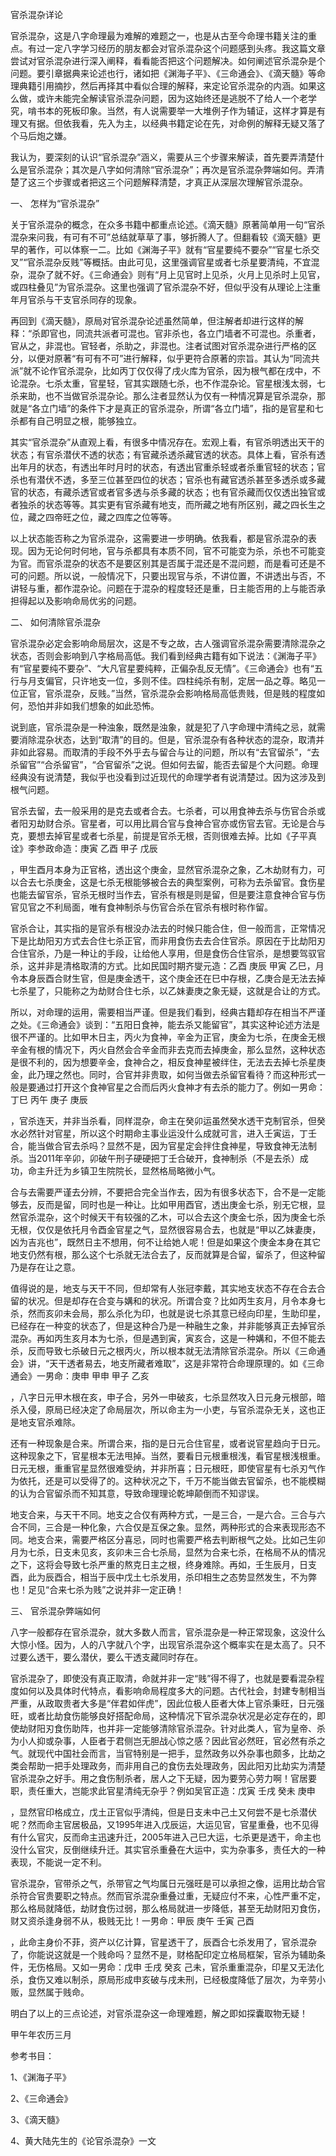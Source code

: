 官杀混杂详论

官杀混杂，这是八字命理最为难解的难题之一，也是从古至今命理书籍关注的重点。有过一定八字学习经历的朋友都会对官杀混杂这个问题感到头疼。我这篇文章尝试对官杀混杂进行深入阐释，看看能否把这个问题解决。如何阐述官杀混杂是个问题。要引章据典来论述也行，诸如把《渊海子平》、《三命通会》、《滴天髓》等命理典籍引用摘抄，然后再择其中看似合理的解释，来定论官杀混杂的内涵。如果这么做，或许未能完全解读官杀混杂问题，因为这始终还是逃脱不了给人一个老学究，啃书本的死板印象。当然，有人说需要举一大堆例子作为辅证，这样才算是有理又有据。但依我看，先入为主，以经典书籍定论在先，对命例的解释无疑又落了个马后炮之嫌。

我认为，要深刻的认识“官杀混杂”涵义，需要从三个步骤来解读，首先要弄清楚什么是官杀混杂；其次是八字如何清除“官杀混杂”；再次是官杀混杂弊端如何。弄清楚了这三个步骤或者把这三个问题解释清楚，才真正从深层次理解官杀混杂。

一、 怎样为“官杀混杂”

关于官杀混杂的概念，在众多书籍中都重点论述。《滴天髓》原著简单用一句“官杀混杂来问我，有可有不可”总结就草草了事，够折腾人了。但翻看较《滴天髓》更早的著作，可以体察一二。比如《渊海子平》就有“官星要纯不要杂”“官星七杀交叉”“官杀混杂反贱”等概括。由此可见，这里强调官星或者七杀星要清纯，不宜混杂，混杂了就不好。《三命通会》则有“月上见官时上见杀，火月上见杀时上见官，或四柱叠见”为官杀混杂。这里也强调了官杀混杂不好，但似乎没有从理论上注重年月官杀与干支官杀同存的现象。

再回到《滴天髓》，原局对官杀混杂论述虽然简单，但注解者却进行这样的解释：“杀即官也，同流共派者可混也。官非杀也，各立门墙者不可混也。杀重者，官从之，非混也。官轻者，杀助之，非混也。注者试图对官杀混杂进行严格的区分，以便对原著“有可有不可”进行解释，似乎更符合原著的宗旨。其认为“同流共派”就不论作官杀混杂，比如丙丁仅仅得了戌火库为官杀，因为根气都在戌中，不论混杂。七杀太重，官星轻，官其实跟随七杀，也不作混杂论。官星根浅太弱，七杀来助，也不当做官杀混杂论。那么注者显然认为仅有一种情况算是官杀混杂，那就是“各立门墙”的条件下才是真正的官杀混杂，所谓“各立门墙”，指的是官星和七杀都有自己明显之根，能够独立。

其实“官杀混杂”从直观上看，有很多中情况存在。宏观上看，有官杀明透出天干的状态；有官杀潜伏不透的状态；有官藏杀透杀藏官透的状态。具体上看，官杀有透出年月的状态，有透出年时月时的状态，有透出官重杀轻或者杀重官轻的状态；官杀也有潜伏不透，多至三位甚至四位的状态；官杀也有藏官透杀甚至多透杀或多藏官的状态，有藏杀透官或者官多透与杀多藏的状态；也有官杀藏而仅仅透出独官或者独杀的状态等等。其实更有官杀藏有地支，而所藏之地有所区别，藏之四长生之位，藏之四帝旺之位，藏之四库之位等等。

以上状态能否称之为官杀混杂，这需要进一步明确。依我看，都是官杀混杂的表现。因为无论何时何地，官与杀都具有本质不同，官不可能变为杀，杀也不可能变为官。而官杀混杂的状态不是要区别其是否属于混还是不混问题，而是看可还是不可的问题。所以说，一般情况下，只要出现官与杀，不讲位置，不讲透出与否，不讲轻与重，都作混杂论。问题在于混杂的程度轻还是重，日主能否用的上与能否承担得起以及影响命局优劣的问题。

二、 如何清除官杀混杂

官杀混杂必定会影响命局层次，这是不专之故，古人强调官杀混杂需要清除混杂之状态，否则会影响到八字格局高低。我们看到经典古籍有如下说法：《渊海子平》有“官星要纯不要杂”、“大凡官星要纯粹，正偏杂乱反无情”。《三命通会》也有“五行与月支偏官，只许地支一位，多则不佳。四柱纯杀有制，定居一品之尊。略见一位正官，官杀混杂，反贱。”当然，官杀混杂会影响格局高低贵贱，但是贱的程度如何，恐怕并非如我们想象的如此恐怖。

说到底，官杀混杂是一种浊象，既然是浊象，就是犯了八字命理中清纯之忌，就需要消除混杂状态，达到“取清”的目的。但是，官杀混杂有各种状态的混杂，取清并非如此容易。而取清的手段不外乎去与留合与让的问题，所以有“去官留杀”，“去杀留官”“合杀留官”，“合官留杀”之说。但如何去留，能否去留是个大问题。命理经典没有说清楚，我似乎也没看到过近现代的命理学者有说清楚过。因为这涉及到根气问题。

官杀去留，去一般采用的是克去或者合去。七杀者，可以用食神去杀与伤官合杀或者阳刃劫财合杀。官星者，可以用比肩合官与食神合官亦或伤官去官。无论是合与克，要想去掉官星或者七杀星，前提是官杀无根，否则很难去掉。比如《子平真诠》李参政命造：庚寅 乙酉 甲子 戊辰

，甲生酉月本身为正官格，透出这个庚金，显然官杀混杂之象，乙木劫财有力，可以合去七杀庚金，这是七杀无根能够被合去的典型案例，可称为去杀留官。食伤星也能去留官杀，官杀无根时当作去，官杀有根是则是留，但是要注意食神合官与伤官见官之不利局面，唯有食神制杀与伤官合杀在官杀有根时称作留。

官杀合让，其实指的是官杀有根没办法去的时候只能合住，但一般而言，正常情况下是比劫阳刃方式去合住七杀正官，而非用食伤去去合住官杀。原因在于比劫阳刃合住官杀，乃是一种让的手段，让给他人享用，但是食伤合住官杀，是想要驾驭官杀，这并非是清格取清的方式。比如民国时期齐燮元造：乙酉 庚辰 甲寅 乙巳，月令本身辰酉合财生官，但是庚金透干，这个庚金还在巳中存根，乙庚合是无法去掉七杀星了，只能称之为劫财合住七杀，以乙妹妻庚之象无疑，这就是合让的方式。

所以，对命理的运用，需要相当严谨。但是我们看到，经典古籍却存在相当不严谨之处。《三命通会》谈到：“五阳日食神，能去杀又能留官”，其实这种论述方法是很不严谨的。比如甲木日主，丙火为食神，辛金为正官，庚金为七杀，在庚金无根辛金有根的情况下，丙火自然会合辛金而非去克而去掉庚金，那么显然，这种状态是很不利的，因为想要辛金，食神合之，相反食神星被绊住，无法去去掉七杀星庚金，此乃理之然也。同时，合官并非贵取，如何当做去杀留官看待？而这种形式一般是要通过打开这个食神官星之合而后丙火食神才有去杀的能力了。例如一男命：丁巳 丙午 庚子 庚辰

，官杀连天，并非当杀看，同样混杂，命主在癸卯运虽然癸水透干克制官杀，但癸水必然针对官星，所以这个时期命主事业运没什么成就可言，进入壬寅运，丁壬合，能当做合官去杀吗？显然不是，因为官星定会拌住食神星，导致食神无法制杀。当2011年辛卯，卯破午刑子硬硬把丁壬合破开，食神制杀（不是去杀）成功，命主升迁为乡镇卫生院院长，显然格局略微小气。

合与去需要严谨去分辨，不要把合完全当作去，因为有很多状态下，合不是一定能够去，反而是留，同时也是一种让。比如甲用酉官，透出庚金七杀，别无它根，显然官杀混杂，这个时候天干有较强的乙木，可以合去这个庚金七杀，因为庚金七杀无根，仅仅是依托月令酉金官星之气，显然很容易合去，也就是“甲以乙妹妻庚，凶为吉兆也”，既然日主不想用，何不让给她人呢！但是如果这个庚金本身在其它地支仍然有根，那么这个七杀就无法合去了，反而就算是合留，留杀了，但这种留乃是存在让之意。

值得说的是，地支与天干不同，但却常有人张冠李戴，其实地支状态不存在合去合留的状况。但是却存在合变与媾和的状况。所谓合变？比如丙生亥月，月令本身七杀，然而亥卯未会局，那么杀化为印，也就是说七杀其意已经向印星，生助印星，已经存在一种变的状态了，但是这种合乃是一种融生之象，并非能够真正去掉官杀混杂。再如丙生亥月本为七杀，但是遇到寅，寅亥合，这是一种媾和，不但不能去杀，反而导致七杀破日元之根丙火，所以根本就无法清除官杀混杂。所以《三命通会》讲，“天干透者易去，地支所藏者难取”，这是非常符合命理原理的。如《三命通会》一男命：庚申 甲申 甲子 乙亥

，八字日元甲木根在亥，申子合，另外一申破亥，七杀显然攻入日元身元根部，暗杀入侵，原局已经决定了命局层次，所以命主为一小吏，与官杀混杂无关，这也正是地支官杀难除。

还有一种现象是合来。所谓合来，指的是日元合住官星，或者说官星趋向于日元。这种现象之下，官星根本无法甩掉。当然，要看日元根重根浅，看官星根浅根重。日元无根，重重官星显然很难受纳，并非所喜；日元根旺，即使官星有七杀刃气作为依托，还是可以受得了的。这种状况之下，千万不能当做去官留杀，也不能模糊的认为合官留杀而不知其意，导致命理理论乾坤颠倒而不知谬误。

地支合来，与天干不同。地支之合仅有两种方式，一是三合，一是六合。三合与六合不同，三合是一种化象，六合仅是互保之象。显然，两种形式的合来表现形态不同。地支合来，需要严格区分喜忌，同时也需要严格去判断根气之处。比如己生卯月为七杀，日支未见亥，亥卯未三合七杀局，显然为合来七杀，在格局不从的情况之下，这将会导致七杀严重的熬克日主之根，终身难除。再如，壬生辰月，日支酉，此为辰酉合，相当于辰中戊土七杀发用，杀印相生之态势显然发生，不为弊也！足见“合来七杀为贱”之说并非一定正确！

三、 官杀混杂弊端如何

八字一般都存在官杀混杂，就大多数人而言，官杀混杂是一种正常现象，这没什么大惊小怪。因为，人的八字就八个字，出现官杀混杂这个概率实在是太高了。只不过要么透干，要么潜伏，要么干透支藏同时存在。

官杀混杂了，即使没有真正取清，命就并非一定“贱”得不得了，也就是要看混杂程度如何以及具体时代特点，看影响命局程度多大的问题。古代社会，封建专制相当严重，从政取贵者大多是“伴君如伴虎”，因此位极人臣者大体上官杀秉旺，日元强旺，或者比劫食伤能够良好搭配命局，这种情况下官杀混杂状况是必定存在的，即使劫财阳刃食伤助阵，也并非一定能够清除官杀混杂。针对此类人，官为皇帝、杀为小人抑或杂事，人臣者于君侧岂无胆战心惊之感？因此官必然旺，官必然有杀之气。就现代中国社会而言，当官特别是一把手，显然政务以外杂事也颇多，比劫之类会帮助一把手处理政务，而非用自己的食伤去处理政务，因此阳刃比劫实为清楚官杀混杂之好手。用之食伤制杀者，居人之下无疑，因为要劳心劳力啊！官居要职，责任重大，岂能求此官星清纯无杂乎？例如吴官正造：戊寅 壬戌 癸未 庚申

，显然官印格成立，戊土正官似乎清纯，但是日支未中己土又何尝不是七杀潜伏呢？然而命主官居极品，又1995年进入戊辰运，大运见官，官星重叠，也不见得有什么官灾，反而命主迅速升迁，2005年进入己巳大运，七杀更是透干，命主也没什么官灾，反倒继续升迁。其实官杀重叠在大运中，实为杂事多，责任大的一种表现，不能说一定不利。

官杀混杂，官带杀之气，杀带官之气均属日元强旺是可以承担之像，运用比劫合官杀符合官贵要职之特点。然而官杀混杂重叠过重，无疑应付不来，心性严重不定，那么格局就降低，劫财食伤过弱，那么格局就进一步降低，甚至无劫财阳刃食伤，财又资杀逢身弱不从，极贱无比！一男命：甲辰 庚午 壬寅 己酉

，此命主身价不菲，资产以亿计算，官星透干了，辰酉合七杀发用了，官杀混杂了，你能说这就是一个贱命吗？显然不是，财格配印定立格局框架，官杀为辅助条件，无伤格局。又如一男命：戊申 壬戌 癸亥 己未，官杀重重混杂，印星又无法化杀，食伤又难以制杀，原局形成申亥破与戌未刑，已经极度降低了层次，为辛劳小贩，显然属于贱命。

明白了以上的三点论述，对官杀混杂这一命理难题，解之即如探囊取物无疑！

甲午年农历三月

参考书目：

1、《渊海子平》

2、《三命通会》

3、《滴天髓》

4、黄大陆先生的《论官杀混杂》一文

